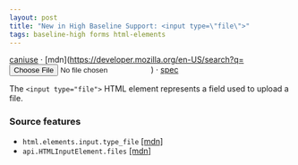 ```yaml
---
layout: post
title: "New in High Baseline Support: <input type=\"file\">"
tags: baseline-high forms html-elements
---
```


[caniuse](https://caniuse.com/?search=input-file) · [mdn](https://developer.mozilla.org/en-US/search?q=<input type="file">) · [spec](https://html.spec.whatwg.org/multipage/input.html#file-upload-state-(type=file))

The `<input type="file">` HTML element represents a field used to upload a file.

### Source features

- ``html.elements.input.type_file`` [[mdn]](https://developer.mozilla.org/en-US/search?q=html.elements.input.type_file)
- ``api.HTMLInputElement.files`` [[mdn]](https://developer.mozilla.org/en-US/search?q=api.HTMLInputElement.files)
